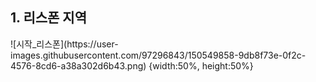 ## 1. 리스폰 지역
<p>
![시작_리스폰](https://user-images.githubusercontent.com/97296843/150549858-9db8f73e-0f2c-4576-8cd6-a38a302d6b43.png) {width:50%, height:50%}
</p>


